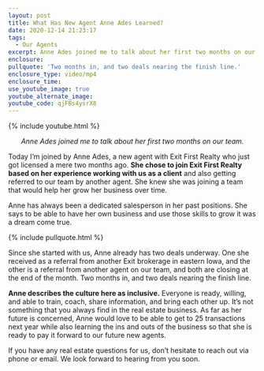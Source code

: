 ```yaml
---
layout: post
title: What Has New Agent Anne Ades Learned?
date: 2020-12-14 21:23:17
tags:
  - Our Agents
excerpt: Anne Ades joined me to talk about her first two months on our team.
enclosure:
pullquote: 'Two months in, and two deals nearing the finish line.'
enclosure_type: video/mp4
enclosure_time:
use_youtube_image: true
youtube_alternate_image:
youtube_code: qjFBs4ysrX8
---
```


{% include youtube.html %}

<p style="text-align: center;"><em>Anne Ades joined me to talk about her first two months on our team.</em></p>

Today I’m joined by Anne Ades, a new agent with Exit First Realty who just got licensed a mere two months ago. **She chose to join Exit First Realty based on her experience working with us as a client** and also getting referred to our team by another agent. She knew she was joining a team that would help her grow her business over time.

Anne has always been a dedicated salesperson in her past positions. She says to be able to have her own business and use those skills to grow it was a dream come true.

{% include pullquote.html %}

Since she started with us, Anne already has two deals underway. One she received as a referral from another Exit brokerage in eastern Iowa, and the other is a referral from another agent on our team, and both are closing at the end of the month. Two months in, and two deals nearing the finish line.

**Anne describes the culture here as inclusive.** Everyone is ready, willing, and able to train, coach, share information, and bring each other up. It’s not something that you always find in the real estate business. As far as her future is concerned, Anne would love to be able to get to 25 transactions next year while also learning the ins and outs of the business so that she is ready to pay it forward to our future new agents.

If you have any real estate questions for us, don’t hesitate to reach out via phone or email. We look forward to hearing from you soon.
